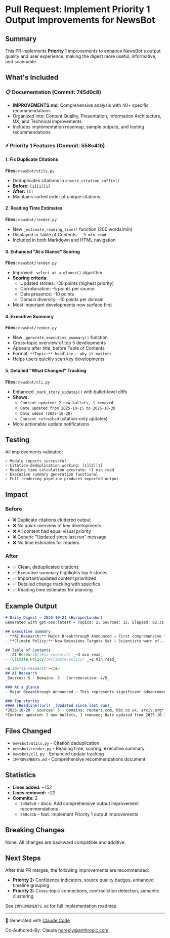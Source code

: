 # Pull Request: Implement Priority 1 Output Improvements for NewsBot

## Summary

This PR implements **Priority 1** improvements to enhance NewsBot's output quality and user experience, making the digest more useful, informative, and scannable.

## What's Included

### 📋 Documentation (Commit: 745d0c8)
- **IMPROVEMENTS.md**: Comprehensive analysis with 40+ specific recommendations
- Organized into: Content Quality, Presentation, Information Architecture, UX, and Technical improvements
- Includes implementation roadmap, sample outputs, and testing recommendations

### ⚡ Priority 1 Features (Commit: 558c41b)

#### 1. Fix Duplicate Citations
**Files:** `newsbot/utils.py`
- Deduplicates citations in `ensure_citation_suffix()`
- **Before:** `[1][1][1]`
- **After:** `[1]`
- Maintains sorted order of unique citations

#### 2. Reading Time Estimates
**Files:** `newsbot/render.py`
- New `_estimate_reading_time()` function (200 words/min)
- Displayed in Table of Contents: `_~3 min read_`
- Included in both Markdown and HTML navigation

#### 3. Enhanced "At a Glance" Scoring
**Files:** `newsbot/render.py`
- Improved `_select_at_a_glance()` algorithm
- **Scoring criteria:**
  - Updated stories: -30 points (highest priority)
  - Corroboration: -5 points per source
  - Date presence: -10 points
  - Domain diversity: -10 points per domain
- Most important developments now surface first

#### 4. Executive Summary
**Files:** `newsbot/render.py`
- New `_generate_executive_summary()` function
- Cross-topic overview of top 5 developments
- Appears after title, before Table of Contents
- Format: `**Topic:** headline — why it matters`
- Helps users quickly scan key developments

#### 5. Detailed "What Changed" Tracking
**Files:** `newsbot/cli.py`
- Enhanced `_mark_story_updates()` with bullet-level diffs
- **Shows:**
  - `Content updated: 2 new bullets, 1 removed`
  - `Date updated from 2025-10-15 to 2025-10-20`
  - `Date added (2025-10-20)`
  - `Content refreshed` (citation-only updates)
- More actionable update notifications

## Testing

All improvements validated:
```
✓ Module imports successful
✓ Citation deduplication working: [1][2][3]
✓ Reading time calculation accurate: ~1 min read
✓ Executive summary generation functional
✓ Full rendering pipeline produces expected output
```

## Impact

### Before
- ❌ Duplicate citations cluttered output
- ❌ No quick overview of key developments
- ❌ All content had equal visual priority
- ❌ Generic "Updated since last run" message
- ❌ No time estimates for readers

### After
- ✅ Clean, deduplicated citations
- ✅ Executive summary highlights top 5 stories
- ✅ Important/updated content prioritized
- ✅ Detailed change tracking with specifics
- ✅ Reading time estimates for planning

## Example Output

```markdown
# Daily Digest — 2025-10-21 (Europe/London)
Generated with gpt-oss:latest — Topics: 2; Sources: 15; Elapsed: 62.3s

## Executive Summary
- **AI Research:** Major Breakthrough Announced — First comprehensive framework...
- **Climate Policy:** New Emissions Targets Set — Scientists warn of...

## Table of Contents
- [AI Research](#ai-research) _~3 min read_
- [Climate Policy](#climate-policy) _~2 min read_

<a id="ai-research"></a>
## AI Research
_Sources: 5 · Domains: 3 · Corroboration: 4/5_

### At a glance
- Major Breakthrough Announced — This represents significant advancement [1][2][3]

### Top stories
#### [Headline](url) _(Updated since last run)_
*2025-10-20 · Sources: 3 · Domains: reuters.com, bbc.co.uk, arxiv.org*
*Content updated: 2 new bullets, 1 removed; Date updated from 2025-10-15 to 2025-10-20*
```

## Files Changed

- `newsbot/utils.py` - Citation deduplication
- `newsbot/render.py` - Reading time, scoring, executive summary
- `newsbot/cli.py` - Enhanced update tracking
- `IMPROVEMENTS.md` - Comprehensive recommendations document

## Statistics

- **Lines added:** ~152
- **Lines removed:** ~22
- **Commits:** 2
  - `745d0c8` - docs: Add comprehensive output improvement recommendations
  - `558c41b` - feat: Implement Priority 1 output improvements

## Breaking Changes

None. All changes are backward compatible and additive.

## Next Steps

After this PR merges, the following improvements are recommended:
- **Priority 2:** Confidence indicators, source quality badges, enhanced timeline grouping
- **Priority 3:** Cross-topic connections, contradiction detection, semantic clustering

See `IMPROVEMENTS.md` for full implementation roadmap.

---

🤖 Generated with [Claude Code](https://claude.com/claude-code)

Co-Authored-By: Claude <noreply@anthropic.com>
